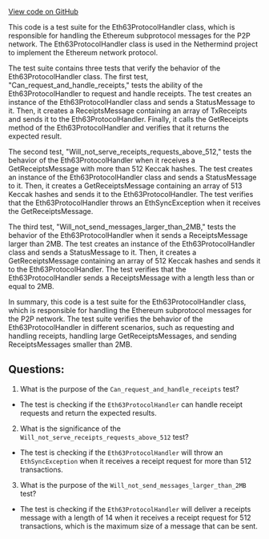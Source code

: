 [View code on GitHub](https://github.com/nethermindeth/nethermind/Nethermind.Network.Test/P2P/Subprotocols/Eth/V63/Eth63ProtocolHandlerTests.cs)

This code is a test suite for the Eth63ProtocolHandler class, which is responsible for handling the Ethereum subprotocol messages for the P2P network. The Eth63ProtocolHandler class is used in the Nethermind project to implement the Ethereum network protocol. 

The test suite contains three tests that verify the behavior of the Eth63ProtocolHandler class. The first test, "Can_request_and_handle_receipts," tests the ability of the Eth63ProtocolHandler to request and handle receipts. The test creates an instance of the Eth63ProtocolHandler class and sends a StatusMessage to it. Then, it creates a ReceiptsMessage containing an array of TxReceipts and sends it to the Eth63ProtocolHandler. Finally, it calls the GetReceipts method of the Eth63ProtocolHandler and verifies that it returns the expected result. 

The second test, "Will_not_serve_receipts_requests_above_512," tests the behavior of the Eth63ProtocolHandler when it receives a GetReceiptsMessage with more than 512 Keccak hashes. The test creates an instance of the Eth63ProtocolHandler class and sends a StatusMessage to it. Then, it creates a GetReceiptsMessage containing an array of 513 Keccak hashes and sends it to the Eth63ProtocolHandler. The test verifies that the Eth63ProtocolHandler throws an EthSyncException when it receives the GetReceiptsMessage. 

The third test, "Will_not_send_messages_larger_than_2MB," tests the behavior of the Eth63ProtocolHandler when it sends a ReceiptsMessage larger than 2MB. The test creates an instance of the Eth63ProtocolHandler class and sends a StatusMessage to it. Then, it creates a GetReceiptsMessage containing an array of 512 Keccak hashes and sends it to the Eth63ProtocolHandler. The test verifies that the Eth63ProtocolHandler sends a ReceiptsMessage with a length less than or equal to 2MB. 

In summary, this code is a test suite for the Eth63ProtocolHandler class, which is responsible for handling the Ethereum subprotocol messages for the P2P network. The test suite verifies the behavior of the Eth63ProtocolHandler in different scenarios, such as requesting and handling receipts, handling large GetReceiptsMessages, and sending ReceiptsMessages smaller than 2MB.
## Questions: 
 1. What is the purpose of the `Can_request_and_handle_receipts` test?
- The test is checking if the `Eth63ProtocolHandler` can handle receipt requests and return the expected results.

2. What is the significance of the `Will_not_serve_receipts_requests_above_512` test?
- The test is checking if the `Eth63ProtocolHandler` will throw an `EthSyncException` when it receives a receipt request for more than 512 transactions.

3. What is the purpose of the `Will_not_send_messages_larger_than_2MB` test?
- The test is checking if the `Eth63ProtocolHandler` will deliver a receipts message with a length of 14 when it receives a receipt request for 512 transactions, which is the maximum size of a message that can be sent.